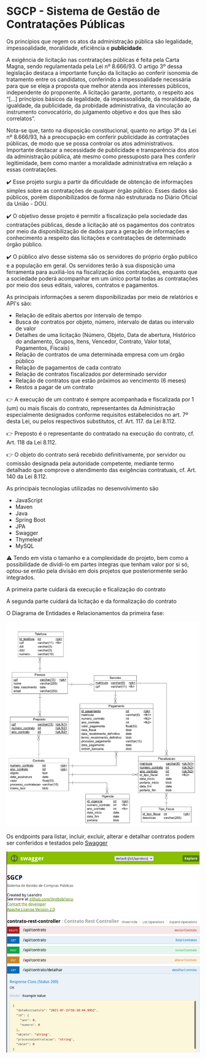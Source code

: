 # SGCP - Sistema de Gestão de Contratações Públicas

Os princípios que regem os atos da administração pública são legalidade, impessoalidade, moralidade, eficiência e **publicidade**.

A exigência de licitação nas contratações públicas é feita pela Carta Magna, sendo regulamentada pela Lei nº 8.666/93. O artigo 3º dessa legislação destaca a importante função da licitação ao conferir isonomia de tratamento entre os candidatos, conferindo a impessoalidade necessária para que se eleja a proposta que melhor atenda aos interesses públicos, independente do proponente. A licitação garante, portanto, o respeito aos “[...] princípios básicos da legalidade, da impessoalidade, da moralidade, da igualdade, da publicidade, da probidade administrativa, da vinculação ao instrumento convocatório, do julgamento objetivo e dos que lhes são correlatos”.

Nota-se que, tanto na disposição constitucional, quanto no artigo 3º da Lei nº 8.666/93, há a preocupação em conferir publicidade às contratações públicas, de modo que se possa controlar os atos administrativos. Importante destacar a necessidade de publicidade e transparência dos atos da administração pública, até mesmo como pressuposto para lhes conferir legitimidade, bem como manter a moralidade administrativa em relação a essas contratações. 

:heavy_check_mark: Esse projeto surgiu a partir da dificuldade de obtenção de informações simples sobre as contratações de qualquer órgão público. Esses dados são públicos, porém disponibilizados de forma não estruturada no Diário Oficial da União - DOU.

:heavy_check_mark: O objetivo desse projeto é permitir a fiscalização pela sociedade das contratações públicas, desde a licitação até os pagamentos dos contratos por meio da disponibilização de dados para a geração de informações e conhecimento a respeito das licitações e contratações de determinado órgão público.

:heavy_check_mark: O público alvo desse sistema são os servidores do próprio órgão publico e a população em geral. Os servidores terão à sua disposição uma ferramenta para auxiliá-los na fiscalização das contratações, enquanto que a sociedade poderá acompanhar em um único portal todas as contratações por meio dos seus editais, valores, contratos e pagamentos.

As principais informações a serem disponibilizadas por meio de relatórios e API's são:

* Relação de editais abertos por intervalo de tempo
* Busca de contratos por objeto, número, intervalo de datas ou intervalo de valor
* Detalhes de uma licitação (Número, Objeto, Data de abertura, Histórico do andamento, Grupos, Itens, Vencedor, Contrato, Valor total, Pagamentos, Fiscais)
* Relação de contratos de uma determinada empresa com um órgão público
* Relação de pagamentos de cada contrato
* Relação de contratos fiscalizados por determinado servidor
* Relação de contratos que estão próximos ao vencimento (6 meses)
* Restos a pagar de um contrato

:point_right: A execução de um contrato é sempre acompanhada e fiscalizada por 1 (um) ou mais fiscais do contrato, representantes da Administração especialmente designados conforme requisitos estabelecidos no art. 7º desta Lei, ou pelos respectivos substitutos, cf. Art. 117. da Lei 8.112.

:point_right: Preposto é o representante do contratado na execução do contrato, cf. Art. 118 da Lei 8.112.

:point_right: O objeto do contrato será recebido definitivamente, por servidor ou comissão designada pela autoridade competente, mediante termo detalhado que comprove o atendimento das exigências contratuais, cf. Art. 140 da Lei 8.112.

As principais tecnologias utilizadas no desenvolvimento são

- JavaScript
- Maven
- Java
- Spring Boot
- JPA
- Swagger
- Thymeleaf
- MySQL

<!---
Um levantamento inicial de requisitos originou o seguinte diagrama de classes:

![Diagrama de Classes](./src/main/resources/static/img/sgcp-diagrama_de_classes.png)
-->

:warning: Tendo em vista o tamanho e a complexidade do projeto, bem como a possibilidade de dividi-lo em partes íntegras que tenham valor por si só, optou-se então pela divisão em dois projetos que posteriormente serão integrados. 

A primeira parte cuidará da execução e ficalização do contrato

A segunda parte cuidará da licitação e da formalização do contrato

O Diagrama de Entidades e Relacionamentos da primeira fase:

![DER](./src/main/resources/static/img/210630-sgcp-diagrama_entidades_relacionamentos.png)

Os endpoints para listar, incluir, excluir, alterar e detalhar contratos podem ser
conferidos e testados pelo [Swagger](http://localhost:8080/swagger-ui.html#/contrato-rest-controller)

![Swagger](./src/main/resources/static/img/sgcp_swagger.png)


